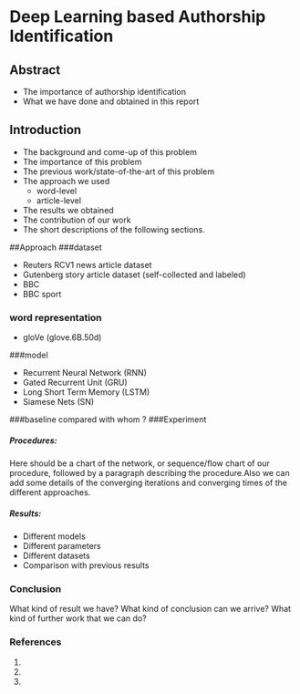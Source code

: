 # Deep Learning based Authorship Identification
## Abstract
- The importance of authorship identification
- What we have done and obtained in this report

## Introduction
- The background and come-up of this problem
- The importance of this problem
- The previous work/state-of-the-art of this problem
- The approach we used
  - word-level
  - article-level
- The results we obtained
- The contribution of our work
- The short descriptions of the following sections.

##Approach
###dataset
- Reuters RCV1 news article dataset
- Gutenberg story article dataset (self-collected and labeled) 
- BBC
- BBC sport
### word representation
- gloVe (glove.6B.50d)

###model
- Recurrent Neural Network (RNN)
- Gated Recurrent Unit (GRU)
- Long Short Term Memory (LSTM)
- Siamese Nets (SN)

###baseline
compared with whom ?
###Experiment
##### Procedures:
Here should be a chart of the network, or sequence/flow chart of our procedure, followed by a paragraph describing the procedure.Also we can add some details of the converging iterations and converging times of the different approaches.
##### Results:
- Different models
- Different parameters
- Different datasets
- Comparison with previous results
### Conclusion
What kind of result we have?
What kind of conclusion can we arrive?
What kind of further work that we can do?
### References
1. ​
2. ​
3. ​